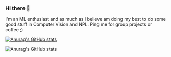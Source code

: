 ### Hi there 👋
I'm an ML enthusiast and as much as I believe am doing my best to do some good stuff in Computer Vision and NPL. Ping me for group projects or coffee ;) 

[![Anurag's GitHub stats](https://github-readme-stats.vercel.app/api?username=devanshpratapsingh)](https://github.com/anuraghazra/github-readme-stats)

![Anurag's GitHub stats](https://github-readme-stats.vercel.app/api?username=devanshpratapsingh&show_icons=true)
<!--
**devanshpratapsingh/devanshpratapsingh** is a ✨ _special_ ✨ repository because its `README.md` (this file) appears on your GitHub profile.

Here are some ideas to get you started:

- 🔭 I’m currently working on ...
- 🌱 I’m currently learning ...
- 👯 I’m looking to collaborate on ...
- 🤔 I’m looking for help with ...
- 💬 Ask me about ...
- 📫 How to reach me: ...
- 😄 Pronouns: ...
- ⚡ Fun fact: ...
-->
